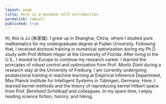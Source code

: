 ```yaml
---
layout: page
title: Here is a mundane self-introduction
permalink: /about/
published: true
---
```

Hi, this is JJ (朱家傑). I grew up in Shanghai, China, where I studied pure mathematics for my undergraduate degree at Fudan University. Following that, I received doctoral training in numerical optimization during my Ph.D. study with Prof.*William Hager* at the University of Florida. After living in the U.S., I moved to Europe to continue my research career. I learned the principles of robust control and optimization from Prof. *Moritz Diehl* during a research stay at the University of Freiburg. I am currently undergoing postdoctoral training in machine learning at Empirical Inference Department, Max Planck Institute for Intelligent Systems in Tübingen, Germany. Here, I learned kernel methods and the theory of reproducing kernel Hilbert space from Prof. *Bernhard Schölkopf* and colleagues. In my spare time, I enjoy reading science fiction, history, and hiking.

